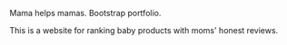 Mama helps mamas.
Bootstrap portfolio.

This is a website for ranking baby products with moms' honest reviews.